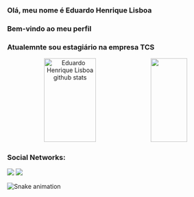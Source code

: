 ### Olá, meu nome é Eduardo Henrique Lisboa
### Bem-vindo ao meu perfil
### Atualemnte sou estagiário na empresa TCS

<div align="center">  
  <img width="49%" height="195px" src="https://github-readme-stats.vercel.app/api?username=Eduardo-Lisboa&show_icons=true&count_private=true&hide_border=true&title_color=00bfbf&icon_color=00bfbf&text_color=c9d1d9&bg_color=0d1117" alt="Eduardo Henrique Lisboa github stats" /> 
  <img width="41%" height="195px" src="https://github-readme-stats.vercel.app/api/top-langs/?username=Eduardo-Lisboa&layout=compact&hide_border=true&title_color=00bfbf&text_color=00bfbf&bg_color=0d1117" />
</div>




### Social Networks:

<div>
  
  <a href="https://www.instagram.com/duuh_lisboa/" target="_blank"><img src="https://img.shields.io/badge/-Instagram-%23E4405F?style=for-the-badge&logo=instagram&logoColor=white" target="_blank"></a>
  <a href="https://www.linkedin.com/in/eduardo-henrique-lisboa-alves-077943a8/" target="_blank"><img src="https://img.shields.io/badge/-LinkedIn-%230077B5?style=for-the-badge&logo=linkedin&logoColor=white" target="_blank"></a>   
</div>

  ![Snake animation](https://github.com/wheslleyrimar/wheslleyrimar/blob/output/github-contribution-grid-snake.svg)
